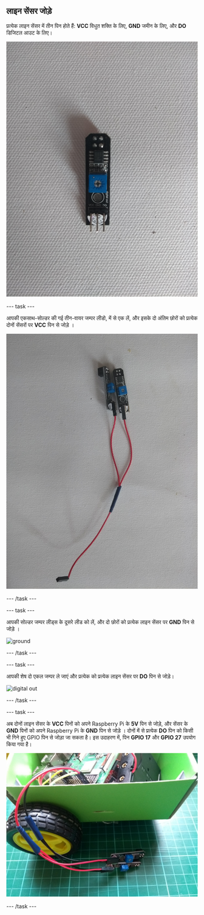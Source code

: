 ## लाइन सेंसर जोड़े

प्रत्येक लाइन सेंसर में तीन पिन होते हैं: **VCC** विधुत शक्ति के लिए, **GND** जमीन के लिए, और **DO** डिजिटल आउट के लिए।

![line sensor](images/sensor.jpg)

\--- task \---

आपकी एकसाथ-सोल्डर की गई तीन-वायर जम्पर लीडो, में से एक लें, और इसके दो अंतिम छोरों को प्रत्येक दोनों सेंसरों पर **VCC** पिन से जोड़े ।

![power](images/power.jpg)

\--- /task \---

\--- task \---

आपकी सोल्डर जम्पर लीड्स के दूसरे लीड को लें, और दो छोरों को प्रत्येक लाइन सेंसर पर **GND** पिन से जोड़े ।

![ground](images/ground.jpg)

\--- /task \---

\--- task \---

आपकी शेष दो एकल जम्पर ले जाएं और प्रत्येक को प्रत्येक लाइन सेंसर पर **DO** पिन से जोड़े।

![digital out](images/digital_out.jpg)

\--- /task \---

\--- task \---

अब दोनों लाइन सेंसर के **VCC** पिनों को अपने Raspberry Pi के **5V** पिन से जोड़े, और सेंसर के **GND** पिनों को अपने Raspberry Pi के **GND** पिन से जोड़े । दोनों में से प्रत्येक **DO** पिन को किसी भी गिने हुए GPIO पिन से जोड़ा जा सकता है। इस उदाहरण में, पिन **GPIO 17** और **GPIO 27** उपयोग किया गया है।

![connected](images/connected.jpg)

\--- /task \---
